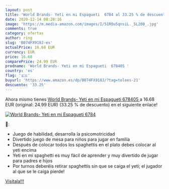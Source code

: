 ```yaml
---
layout: post
title: 'World Brands- Yeti en mi Espagueti  6784 al 33.25 % de descuento'
date: 2020-12-14 08:28:16
image: 'https://m.media-amazon.com/images/I/51R0u5qnsiL._SL200_.jpg'
comments: true
category: ofertas
author: ring
slug: 'B074FX918J-es'
actualPrice: 16.68 EUR
currency: EUR
price: 16.68
comparePrice: 24.99 EUR
prodname: 'World Brands- Yeti en mi Espagueti  678405 '
country: 'es'
flag: '🇪🇸'
buyurl: 'https://www.amazon.es/dp/B074FX918J/?tag=tolees-21'
descuento: '33.25'
---
```


Ahora mismo tienes [World Brands- Yeti en mi Espagueti  678405 ](https://www.amazon.es/dp/B074FX918J/?tag=tolees-21) a 16.68 EUR (original: 24.99 EUR) (33.25 %  de descuento) en el siguiente enlace!

[![World Brands- Yeti en mi Espagueti  6784](https://m.media-amazon.com/images/I/51R0u5qnsiL._SL200_.jpg)](https://www.amazon.es/dp/B074FX918J/?tag=tolees-21)

🔎:

- Juego de habilidad, desarrolla la psicomotricidad
- Divertido juego de mesa para niños para jugar en familia
- Después de colocar todos los spaghettis en el plato debes colocar al yeti encima
- Yeti en mi spaghetti es muy fácil de aprender y muy divertido de jugar para padres e hijos
- Por turnos deberéis retirar spaghettis sin que se caiga el yeti; el jugador al que se le caiga pierde!

[Visítala!!!](https://www.amazon.es/dp/B074FX918J/?tag=tolees-21)
